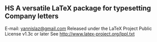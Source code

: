 ## HS A versatile LaTeX package for typesetting Company letters

E-mail: yannislaz@gmail.com
Released under the LaTeX Project Public License v1.3c or later
See http://www.latex-project.org/lppl.txt



